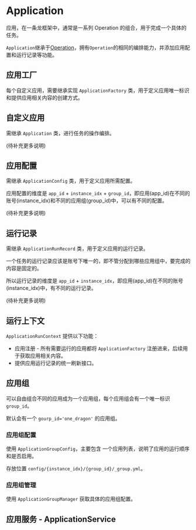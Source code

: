 # Application

应用，在一条龙框架中，通常是一系列 Operation 的组合，用于完成一个具体的任务。

`Application`继承于[Operation](operation.md)，拥有`Operation`的相同的编排能力，并添加应用配置和运行记录等功能。

## 应用工厂

每个自定义应用，需要继承实现 `ApplicationFactory` 类，用于定义应用唯一标识和提供应用相关内容的创建方式。

## 自定义应用

需继承 `Application` 类，进行任务的操作编排。

(待补充更多说明)

## 应用配置

需继承 `ApplicationConfig` 类，用于定义应用所需配置。

应用配置的维度是 `app_id` + `instance_idx` + `group_id`，即应用(app_id)在不同的账号(instance_idx)和不同的应用组(group_id)中，可以有不同的配置。

(待补充更多说明)

## 运行记录

需继承 `ApplicationRunRecord` 类，用于定义应用的运行记录。

一个任务的运行记录应该是账号下唯一的，即不管分配到哪些应用组中，要完成的内容是固定的。

所以运行记录的维度是 `app_id` + `instance_idx`，即应用(app_id)在不同的账号(instance_idx)中，有不同的运行记录。

(待补充更多说明)


## 运行上下文

`ApplicationRunContext` 提供以下功能：

- 应用注册 - 所有需要运行的应用都将 `ApplicationFactory` 注册进来，后续用于获取应用相关内容。
- 提供应用运行记录的统一刷新接口。

## 应用组

可以自由组合不同的应用成为一个应用组，每个应用组会有一个唯一标识 `group_id`。

默认会有一个 `gourp_id='one_dragon'` 的应用组。

### 应用组配置

使用 `ApplicationGroupConfig`，主要包含 一个应用列表，说明了应用的运行顺序和是否启用。

存放位置 `config/{instance_idx}/{group_id}/_group.yml`。

### 应用组管理

使用 `ApplicationGroupManager` 获取具体的应用组配置。

## 应用服务 - ApplicationService

